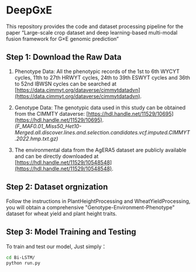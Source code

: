 # DeepGxE
This repository provides the code and dataset processing pipeline for the paper “Large-scale crop dataset and deep learning-based multi-modal fusion framework for G×E genomic prediction”

## Step 1: Download the Raw Data

1. Phenotype Data: All the phenotypic records of the 1st to 6th WYCYT cycles, 11th to 27th HRWYT cycles, 24th to 39th ESWYT cycles and 36th to 52nd IBWSN cycles can be searched at [https://data.cimmyt.org/dataverse/cimmytdatadvn](https://data.cimmyt.org/dataverse/cimmytdatadvn).

2. Genotype Data: The genotypic data used in this study can be obtained from the CIMMTY dataverse: [https://hdl.handle.net/11529/10695](https://hdl.handle.net/11529/10695).  
   *(F_MAF0.01_Miss50_Het10-Merged.all.discover.lines.and.selection.candidates.vcf.imputed.CIMMYT.2022.hmp.txt.gz)*

3. The environmental data from the AgERA5 dataset are publicly available and can be directly downloaded at [https://hdl.handle.net/11529/10548548](https://hdl.handle.net/11529/10548548).

## Step 2: Dataset orgnization

Follow the instructions in PlantHeightProcessing and WheatYieldProcessing, you will obtain a comprehensive "Genotype-Environment-Phenotype" dataset for wheat yield and plant height traits.

## Step 3: Model Training and Testing
To train and test our model, Just simply：

```bash
cd Bi-LSTM/
python run.py
